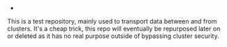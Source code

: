 - <insert more contextual info and function here later >

This is a test repository, mainly used to transport data between and from clusters. It's a cheap trick, this repo will eventually be repurposed later on or deleted as it has no real purpose outside of bypassing cluster security.


